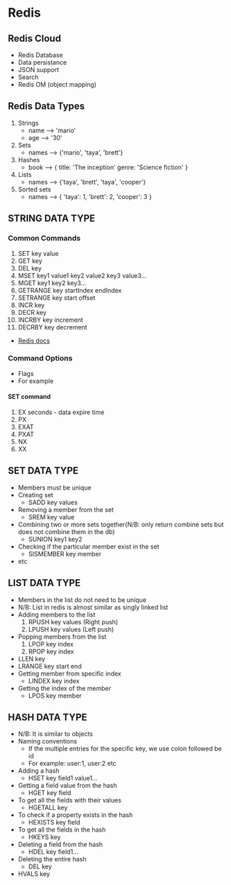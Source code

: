 # Redis

## Redis Cloud
- Redis Database
- Data persistance
- JSON support
- Search
- Redis OM (object mapping)

## Redis Data Types
1. Strings
	- name --> 'mario'
	- age  --> '30'
2. Sets
	- names --> {'mario', 'taya', 'brett'}
3. Hashes
	- book --> {
		   title: 'The inception'
		   genre: 'Science fiction'
		  }
4. Lists
	- names --> {'taya', 'brett', 'taya', 'cooper'}
5. Sorted sets
	- names --> {
		    'taya': 1,
		    'brett': 2,
		    'cooper': 3
		  }
## STRING DATA TYPE

### Common Commands
1. SET key value
2. GET key
3. DEL key
4. MSET key1 value1 key2 value2 key3 value3...
5. MGET key1 key2 key3...
6. GETRANGE key startIndex endIndex
7. SETRANGE key start offset
8. INCR key
9. DECR key
10. INCRBY key increment
11. DECRBY key decrement

- [Redis docs](https://redis.io/docs/latest/operate/oss_and_stack/install/)

### Command Options
- Flags
- For example
#### SET command
1. EX seconds - data expire time
2. PX
3. EXAT
4. PXAT
5. NX
6. XX

## SET DATA TYPE
- Members must be unique
- Creating set
	- SADD key values
- Removing a member from the set
	- SREM key value
- Combining two or more sets together(N/B: only return combine sets but does not combine them in the db)
	- SUNION key1 key2
- Checking if the particular member exist in the set
	- SISMEMBER key member
- etc

## LIST DATA TYPE

- Members in the list do not need to be unique
- N/B: List in redis is almost similar as singly linked list
- Adding members to the list
	1. RPUSH key values (Right push)
	2. LPUSH key values (Left push)
- Popping members from the list
	1. LPOP key index
	2. RPOP key index
- LLEN key
- LRANGE key start end
- Getting member from specific index
	- LINDEX key index
- Getting the index of the member
	- LPOS key member

## HASH DATA TYPE

- N/B: It is similar to objects
- Naming conventions
	- If the multiple entries for the specific key, we use colon followed be id
	- For example: user:1, user:2 etc
- Adding a hash
	- HSET key field1 value1...
- Getting a field value from the hash
	- HGET key field
- To get all the fields with their values
	- HGETALL key
- To check if a property exists in the hash
	- HEXISTS key field
- To get all the fields in the hash
	- HKEYS key
- Deleting a field from the hash
	- HDEL key field1...
- Deleting the entire hash
	- DEL key
- HVALS key
